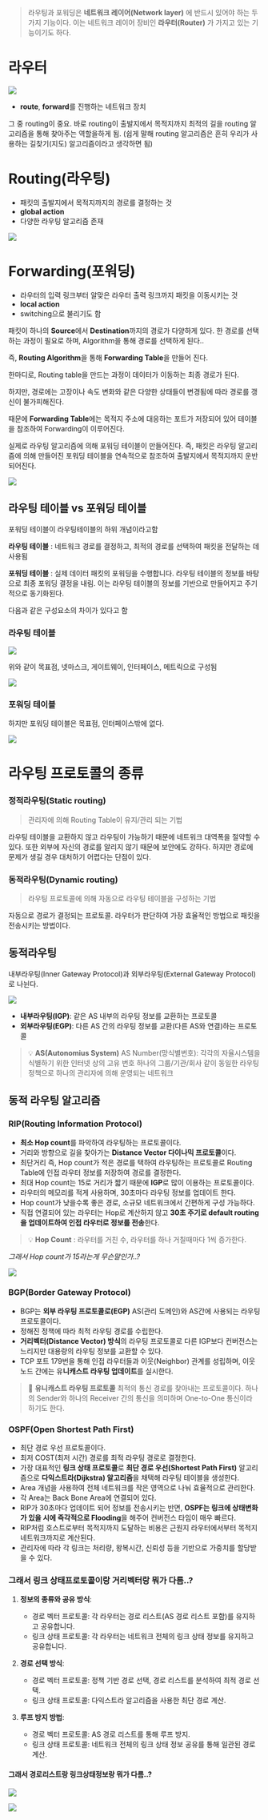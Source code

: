 > 라우팅과 포워딩은 **네트워크 레이어(Network layer)** 에 반드시 있어야 하는 두 가지 기능이다. 이는 네트워크 레이어 장비인 **라우터(Router)** 가 가지고 있는 기능이기도 하다.

# 라우터
![](https://velog.velcdn.com/images/ozziny/post/2fb109f8-04f4-43ca-b8e8-6020fbf797d8/image.png)


- **route**, **forward**를 진행하는 네트워크 장치

그 중 routing이 중요.
바로 routing이 출발지에서 목적지까지 최적의 길을 routing 알고리즘을 통해 찾아주는 역할을하게 됨. 
(쉽게 말해 routing 알고리즘은 흔히 우리가 사용하는 길찾기(지도) 알고리즘이라고 생각하면 됨)


# Routing(라우팅)
- 패킷의 출발지에서 목적지까지의 경로를 결정하는 것
- **global action**
- 다양한 라우팅 알고리즘 존재

![](https://velog.velcdn.com/images/ozziny/post/6d24354d-685e-406d-a655-0c10e3c68ab7/image.png)


# Forwarding(포워딩)
- 라우터의 입력 링크부터 알맞은 라우터 출력 링크까지 패킷을 이동시키는 것
- **local action**
- switching으로 불리기도 함


패킷이 하나의 **Source**에서 **Destination**까지의 경로가 다양하게 있다.
한 경로를 선택하는 과정이 필요로 하며, Algorithm을 통해 경로를 선택하게 된다..



즉, **Routing Algorithm**을 통해 **Forwarding Table**을 만들어 진다.

한마디로,  Routing table을 만드는 과정이 데이터가 이동하는 최종 경로가 된다.

하지만, 경로에는 고장이나 속도 변화와 같은 다양한 상태들이 변경됨에 따라 경로를 갱신이 불가피해진다. 



때문에 **Forwarding Table**에는 목적지 주소에 대응하는 포트가 저장되어 있어 테이블을 참조하여 Forwarding이 이루어진다.


실제로 라우팅 알고리즘에 의해 포워딩 테이블이 만들어진다. 즉, 패킷은 라우팅 알고리즘에 의해 만들어진 포워딩 테이블을 연속적으로 참조하여 출발지에서 목적지까지 운반되어진다.

![](https://velog.velcdn.com/images/ozziny/post/bcd8e66a-9da4-49ad-94c3-5d7c001ecc08/image.png)


## 라우팅 테이블 vs 포워딩 테이블

포워딩 테이블이 라우팅테이블의 하위 개념이라고함

**라우팅 테이블** : 네트워크 경로를 결정하고, 최적의 경로를 선택하여 패킷을 전달하는 데 사용됨

**포워딩 테이블** : 실제 데이터 패킷의 포워딩을 수행합니다. 라우팅 테이블의 정보를 바탕으로 최종 포워딩 결정을 내림. 이는 라우팅 테이블의 정보를 기반으로 만들어지고 주기적으로 동기화된다.

 

다음과 같은 구성요소의 차이가 있다고 함 

### 라우팅 테이블

![](https://velog.velcdn.com/images/ozziny/post/ea2cf6e8-a82e-436a-a95b-019cb29807e0/image.png)

위와 같이 목표점, 넷마스크, 게이트웨이, 인터페이스, 메트릭으로 구성됨

![](https://velog.velcdn.com/images/ozziny/post/c195998f-faec-4b9c-b440-37933d989018/image.png)


### 포워딩 테이블
하지만 포워딩 테이블은 목표점, 인터페이스밖에 없다.

![](https://velog.velcdn.com/images/ozziny/post/d6499fde-94fc-41c7-8cd8-da9d87a53ff2/image.png)


# 라우팅 프로토콜의 종류
### 정적라우팅(Static routing)
> 관리자에 의해 Routing Table이 유지/관리 되는 기법

라우팅 테이블을 교환하지 않고 라우팅이 가능하기 때문에 네트워크 대역폭을 절약할 수 있다. 또한 외부에 자신의 경로를 알리지 않기 때문에 보안에도 강하다. 하지만 경로에 문제가 생길 경우 대처하기 어렵다는 단점이 있다.

### 동적라우팅(Dynamic routing)
> 라우팅 프로토콜에 의해 자동으로 라우팅 테이블을 구성하는 기법

자동으로 경로가 결정되는 프로토콜. 라우터가 판단하여 가장 효율적인 방법으로 패킷을 전송시키는 방법이다.

## 동적라우팅
내부라우팅(Inner Gateway Protocol)과 외부라우팅(External Gateway Protocol)로 나뉜다.

![](https://velog.velcdn.com/images/ozziny/post/58671506-5283-44a1-8b67-4f0b746c8202/image.png)

- **내부라우팅(IGP)**: 같은 AS 내부의 라우팅 정보를 교환하는 프로토콜
- **외부라우팅(EGP)**: 다른 AS 간의 라우팅 정보를 교환(다른 AS와 연결)하는 프로토콜

>💡 **AS(Autonomius System)**
AS Number(망식별번호): 각각의 자율시스템을 식별하기 위한 인터넷 상의 고유 번호
하나의 그룹/기관/회사 같이 동일한 라우팅 정책으로 하나의 관리자에 의해 운영되는 네트워크

## 동적 라우팅 알고리즘

### RIP(Routing Information Protocol)
- **최소 Hop count**를 파악하여 라우팅하는 프로토콜이다.
- 거리와 방향으로 길을 찾아가는 **Distance Vector 다이나믹 프로토콜**이다.
- 최단거리 즉, Hop count가 적은 경로를 택하여 라우팅하는 프로토콜로 Routing Table에 인접 라우터 정보를 저장하여 경로를 결정한다.
- 최대 Hop count는 15로 거리가 짧기 때문에 **IGP**로 많이 이용하는 프로토콜이다.
- 라우터의 메모리를 적게 사용하며, 30초마다 라우팅 정보를 업데이트 한다.
- Hop count가 낮을수록 좋은 경로, 소규모 네트워크에서 간편하게 구성 가능하다.
- 직접 연결되어 있는 라우터는 Hop로 계산하지 않고 **30초 주기로 default routing을 업데이트하여 인접 라우터로 정보를 전송**한다.

> 💡 **Hop Count** : 라우터를 거친 수, 라우터를 하나 거칠때마다 1씩 증가한다.


_그래서 Hop count가 15라는게 무슨말인가..?_

![](https://velog.velcdn.com/images/ozziny/post/16b866a7-966a-4036-88d5-ea9cd6077275/image.png)


### BGP(Border Gateway Protocol)
- BGP는 **외부 라우팅 프로토콜로(EGP)** AS(관리 도메인)와 AS간에 사용되는 라우팅 프로토콜이다.
- 정해진 정책에 따라 최적 라우팅 경로를 수립한다.
- **거리벡터(Distance Vector) 방식**의 라우팅 프로토콜로 다른 IGP보다 컨버전스는 느리지만 대용량의 라우팅 정보를 교환할 수 있다.
- TCP 포트 179번을 통해 인접 라우터들과 이웃(Neighbor) 관계를 성립하며, 이웃 노드 간에는 유**니캐스트 라우팅 업데이트**를 실시한다.

> 🔻 **유니캐스트 라우팅 프로토콜**
최적의 통신 경로를 찾아내는 프로토콜이다. 하나의 Sender와 하나의 Receiver 간의 통신을 의미하며 One-to-One 통신이라 하기도 한다.

### OSPF(Open Shortest Path First)
- 최단 경로 우선 프로토콜이다.
- 최저 COST(최저 시간) 경로를 최적 라우팅 경로로 결정한다.
- 가장 대표적인 **링크 상태 프로토콜**로 **최단 경로 우선(Shortest Path First)** 알고리즘으로 **다익스트라(Dijkstra) 알고리즘**을 채택해 라우팅 테이블을 생성한다.
- Area 개념을 사용하여 전체 네트워크를 작은 영역으로 나눠 효율적으로 관리한다.
- 각 Area는 Back Bone Area에 연결되어 있다.
- RIP가 30초마다 업데이트 되어 정보를 전송시키는 반면, **OSPF는 링크에 상태변화가 있을 시에 즉각적으로 Flooding**을 해주어 컨버전스 타임이 매우 빠르다.
- RIP처럼 호스트로부터 목적지까지 도달하는 비용은 근원지 라우터에서부터 목적지 네트워크까지로 계산된다.
- 관리자에 따라 각 링크는 처리량, 왕복시간, 신뢰성 등을 기반으로 가중치를 할당받을 수 있다.



### 그래서 링크 상태프로토콜이랑 거리벡터랑 뭐가 다름..?


1. **정보의 종류와 공유 방식**:
	- 경로 벡터 프로토콜: 각 라우터는 경로 리스트(AS 경로 리스트 포함)를 유지하고 공유합니다.
	- 링크 상태 프로토콜: 각 라우터는 네트워크 전체의 링크 상태 정보를 유지하고 공유합니다.

2. **경로 선택 방식**:
	- 경로 벡터 프로토콜: 정책 기반 경로 선택, 경로 리스트를 분석하여 최적 경로 선택.
	- 링크 상태 프로토콜: 다익스트라 알고리즘을 사용한 최단 경로 계산.
    
3. **루프 방지 방법**:
	- 경로 벡터 프로토콜: AS 경로 리스트를 통해 루프 방지.
	- 링크 상태 프로토콜: 네트워크 전체의 링크 상태 정보 공유를 통해 일관된 경로 계산.


#### 그래서 경로리스트랑 링크상태정보랑 뭐가 다름..?

![](https://velog.velcdn.com/images/ozziny/post/f86e81a4-ace5-4ac9-b68b-57c7476616af/image.png)


![](https://velog.velcdn.com/images/ozziny/post/39504185-caa0-4b3e-9974-0dbb753bd031/image.png)
